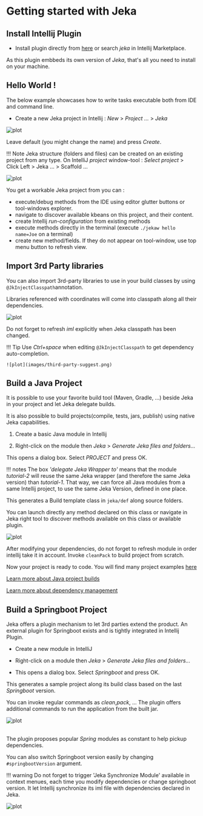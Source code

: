 # Getting started with Jeka

## Install Intellij Plugin <a name="install"></a>

* Install plugin directly from [here](https://plugins.jetbrains.com/plugin/13489-jeka)
or search _jeka_ in Intellij Marketplace.

As this plugin embbeds its own version of _Jeka_, that's all you need to install on your machine.

## Hello World ! <a name="helloworld"></a>

The below example showcases how to write tasks executable both from IDE and command line. 

* Create a new Jeka project in Intellij : _New_ > _Project ..._ > _Jeka_ 

![plot](images/blank-project-wizard.png)

Leave default (you might change the name) and press _Create_.

!!! Note
    Jeka structure (folders and files) can be created on an existing project from any type.
    On IntelliJ *project* window-tool : _Select project_ > Click Left > Jeka ... > Scaffold ...


![plot](images/blank-overall.png)

You get a workable Jeka project from you can :

- execute/debug methods from the IDE using editor glutter buttons or tool-windows explorer.
- navigate to discover available kbeans on this project, and their content.
- create Intellij *run-configuration* from existing methods
- execute methods directly in the terminal (execute `./jekaw hello name=Joe` on a terminal)
- create new method/fields. If they do not appear on tool-window, use top menu button to refresh view.

## Import 3rd Party libraries <a name="import"></a>

You can also import 3rd-party libraries to use in your build classes by using `@JkInjectClasspath`annotation.

Libraries referenced with coordinates will come into classpath along all their dependencies.

![plot](images/third-party-refresh.png)

Do not forget to refresh *iml* explicitly when Jeka classpath has been changed.

!!! Tip
    Use _Ctrl+space_ when editing `@JkInjectClasspath`  to get dependency auto-completion.


    ![plot](images/third-party-suggest.png)




## Build a Java Project

It is possible to use your favorite build tool (Maven, Gradle, ...) beside Jeka in your project and let Jeka delegate builds.

It is also possible to build projects(compile, tests, jars, publish) using native Jeka capabilities.

1. Create a basic Java module in Intellij 

2. Right-click on the module then _Jeka_ > _Generate Jeka files and folders..._

This opens a dialog box. Select *PROJECT* and press OK.

!!! notes
    The box *'delegate Jeka Wrapper to'* means that the module *tutorial-2* will reuse the same Jeka wrapper 
    (and therefore the same Jeka version) than *tutorial-1*. That way, we can force all Java modules from a same Intellij 
    project, to use the same Jeka Version, defined in one place.

This generates a Build template class in `jeka/def` along source folders.

You can launch directly any method declared on this class or navigate in Jeka right tool to discover methods available 
on this class or available plugin.

![plot](images/step-4.png)

After modifying your dependencies, do not forget to refresh module in order intellij take it in account.
Invoke `cleanPack` to build project from scratch.

Now your project is ready to code. You will find many project examples [here](https://github.com/jerkar/working-examples)

[Learn more about Java project builds](/reference-guide/build-library-project-build)

[Learn more about dependency management](/reference-guide/build-library-dependency-management)
<br/>

## Build a Springboot Project <a name="springboot"></a>

Jeka offers a plugin mechanism to let 3rd parties extend the product. An external plugin for Springboot 
exists and is tightly integrated in Intellij Plugin.

* Create a new module in IntelliJ


* Right-click on a module then _Jeka_ > _Generate Jeka files and folders..._


* This opens a dialog box. Select *Springboot* and press OK.

This generates a sample project along its build class based on the last *Springboot* version.

You can invoke regular commands as *clean*,*pack*, ... The plugin offers additional commands 
to run the application from the built jar.

![plot](images/scaffolded-springboot-1.png)
<br/><br/>

The plugin proposes popular _Spring_ modules as constant to help pickup dependencies.

You can also switch Springboot version easily by changing `#springbootVersion` argument.

!!! warning
    Do not forget to trigger 'Jeka Synchronize Module' available in context menues, each time you modify dependencies or change springboot version.
    It let Intellij synchronize its iml file with dependencies declared in Jeka.

![plot](images/scaffolded-springboot-2.png)

